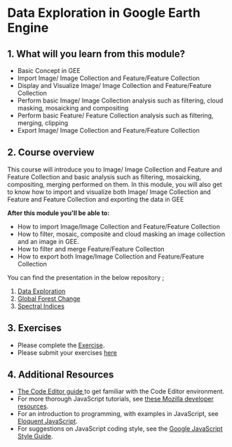 # Data Exploration in Google Earth Engine 

## 1. What will you learn from this module?

- Basic Concept in GEE
- Import Image/ Image Collection and Feature/Feature Collection
- Display and Visualize Image/ Image Collection and Feature/Feature Collection
- Perform basic Image/ Image Collection analysis such as filtering, cloud masking, mosaicking and compositing
- Perform basic Feature/ Feature Collection analysis such as filtering, merging, clipping
- Export  Image/ Image Collection and Feature/Feature Collection





## 2. Course overview

This course will introduce you to Image/ Image Collection and Feature and Feature Collection and basic analysis such as filtering, mosaicking, compositing, merging performed on them. In this module, you will also get to know how to import and visualize both Image/ Image Collection and Feature and Feature Collection and exporting the data in GEE



**After this module you'll be able to:**

- How to import Image/Image Collection and Feature/Feature Collection
- How to filter, mosaic, composite and cloud masking an image collection and an image in GEE.
- How to filter and merge Feature/Feature Collection
- How to export both Image/Image Collection and Feature/Feature Collection


You can find the presentation in the below repository ;

1. [Data Exploration](https://github.com/ernest19/SNV/blob/main/training/presentations/day2/Data_Exploration_Day_2_updated.pptx)
2. [Global Forest Change](https://github.com/ernest19/SNV/blob/main/training/presentations/day2/Global_Forest_Change_Day_2.pptx)
3. [Spectral Indices](https://github.com/ernest19/SNV/blob/main/training/presentations/day2/Spectral_Indices_Day_2.pptx)





## 3. Exercises 
- Please complete the [Exercise](https://github.com/ernest19/SNV/blob/main/training/exercises/module2_exercise.md).
- Please submit your exercises [here](https://github.com/ernest19/SNV/issues/new?assignees=&labels=&template=submit-module-2-exercises.md&title=Module+2+exercises+%5Breplace+with+your+name%5D)






## 4. Additional Resources


- [The Code Editor guide ](https://developers.google.com/earth-engine/tutorials/playground) to get familiar with the Code Editor environment.
- For more thorough JavaScript tutorials, see [these Mozilla developer resources](https://developer.mozilla.org/en-US/docs/Web/JavaScript). 
- For an introduction to programming, with examples in JavaScript, see [Eloquent JavaScript](http://eloquentjavascript.net/). 
- For suggestions on JavaScript coding style, see the [Google JavaScript Style Guide](http://google.github.io/styleguide/javascriptguide.xml).
